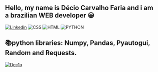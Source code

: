 Hello, my name is Décio Carvalho Faria and i am a brazilian WEB developer 😀
-----------------------------------------------------------------------------
[![Linkedin](https://img.shields.io/badge/LinkedIn-0077B5?style=for-the-badge&logo=linkedin&logoColor=white)](https://www.linkedin.com/in/decio-faria/)
![CSS](https://img.shields.io/badge/CSS3-1572B6?style=for-the-badge&logo=css3&logoColor=white)
![HTML](https://img.shields.io/badge/HTML5-E34F26?style=for-the-badge&logo=html5&logoColor=white)
![PYTHON](https://img.shields.io/badge/Python-3776AB?style=for-the-badge&logo=python&logoColor=white)

📚python libraries: Numpy, Pandas, Pyautogui, Random and Requests.
-----------------------------------------------------------------------------
[![Dec1o](https://github-readme-stats.vercel.app/api/top-langs/?username=Dec1o&layout=compact)](https://github.com/anuraghazra/github-readme-stats)

